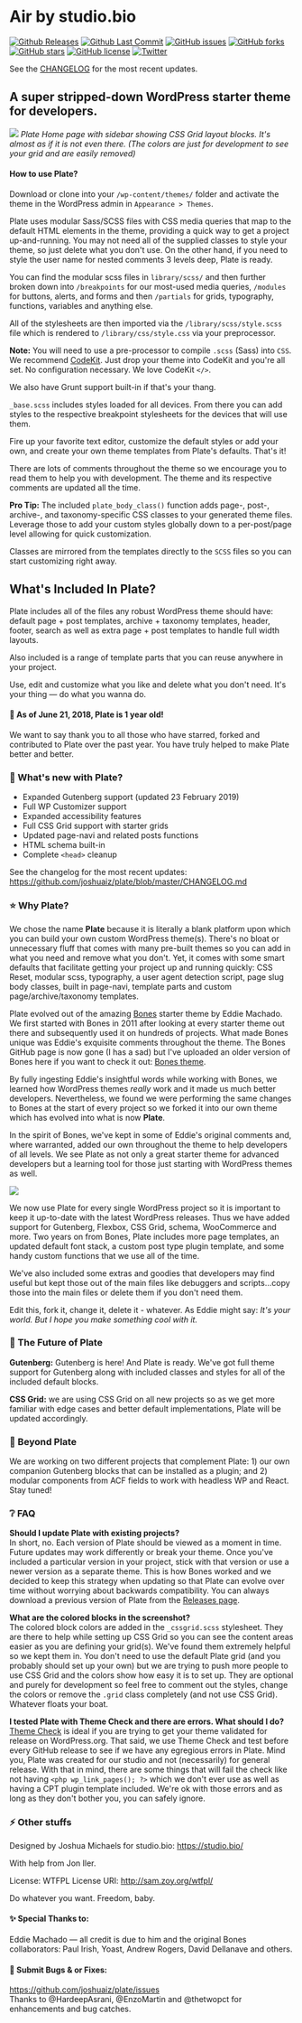 # Air by studio.bio

[![Github Releases](https://img.shields.io/github/release/joshuaiz/plate.svg)](https://github.com/joshuaiz/plate/releases/tag/v1.4.0)
[![Github Last Commit](https://img.shields.io/github/last-commit/joshuaiz/plate.svg)]()
[![GitHub issues](https://img.shields.io/github/issues/joshuaiz/plate.svg)](https://github.com/joshuaiz/plate/issues)
[![GitHub forks](https://img.shields.io/github/forks/joshuaiz/plate.svg)](https://github.com/joshuaiz/plate/network)
[![GitHub stars](https://img.shields.io/github/stars/joshuaiz/plate.svg)](https://github.com/joshuaiz/plate/stargazers)
[![GitHub license](https://img.shields.io/github/license/joshuaiz/plate.svg)](https://github.com/joshuaiz/plate/blob/master/LICENSE)
[![Twitter](https://img.shields.io/twitter/url/https/github.com/joshuaiz/plate.svg?style=social)](https://twitter.com/intent/tweet?text=Wow:&url=https%3A%2F%2Fgithub.com%2Fjoshuaiz%2Fplate)

See the [CHANGELOG](https://github.com/joshuaiz/plate/blob/master/CHANGELOG.md) for the most recent updates.

## A super stripped-down WordPress starter theme for developers. 

![](https://studio.bio/images/plate_home_2019.png)
_Plate Home page with sidebar showing CSS Grid layout blocks.
It's almost as if it is not even there. (The colors are just for development to see your grid and are easily removed)_

#### How to use Plate?
Download or clone into your `/wp-content/themes/` folder and activate the theme in the WordPress admin in `Appearance > Themes`.

Plate uses modular Sass/SCSS files with CSS media queries that map to the default HTML elements in the theme, providing a quick way to get a project up-and-running. You may not need all of the supplied classes to style your theme, so just delete what you don't use. On the other hand, if you need to style the user name for nested comments 3 levels deep, Plate is ready.

You can find the modular scss files in `library/scss/` and then further broken down into `/breakpoints` for our most-used media queries, `/modules` for buttons, alerts, and forms and then `/partials` for grids, typography, functions, variables and anything else.

All of the stylesheets are then imported via the `/library/scss/style.scss` file which is rendered to `/library/css/style.css` via your preprocessor.

**Note:** You will need to use a pre-processor to compile `.scss` (Sass) into `CSS`. We recommend [CodeKit](https://codekitapp.com). Just drop your theme into CodeKit and you're all set. No configuration necessary. We love CodeKit `</>`.

We also have Grunt support built-in if that's your thang.

`_base.scss` includes styles loaded for all devices. From there you can add styles to the respective breakpoint stylesheets for the devices that will use them. 

Fire up your favorite text editor, customize the default styles or add your own, and create your own theme templates from Plate's defaults. That's it!

There are lots of comments throughout the theme so we encourage you to read them to help you with development. The theme and its respective comments are updated all the time.

**Pro Tip:** The included `plate_body_class()` function adds page-, post-, archive-, and taxonomy-specific CSS classes to your generated theme files. Leverage those to add your custom styles globally down to a per-post/page level allowing for quick customization.

Classes are mirrored from the templates directly to the `SCSS` files so you can start customizing right away.

## What's Included In Plate?
Plate includes all of the files any robust WordPress theme should have: default page + post templates, archive + taxonomy templates, header, footer, search as well as extra page + post templates to handle full width layouts. 

Also included is a range of template parts that you can reuse anywhere in your project.

Use, edit and customize what you like and delete what you don't need. It's your thing — do what you wanna do.

#### 🎉 As of June 21, 2018, Plate is 1 year old! 

We want to say thank you to all those who have starred, forked and contributed to Plate over the past year. You have truly helped to make Plate better and better.

### 🔘 What's new with Plate?
- Expanded Gutenberg support (updated 23 February 2019)
- Full WP Customizer support
- Expanded accessibility features
- Full CSS Grid support with starter grids
- Updated page-navi and related posts functions
- HTML schema built-in
- Complete `<head>` cleanup

See the changelog for the most recent updates: https://github.com/joshuaiz/plate/blob/master/CHANGELOG.md

### ⭐️ Why Plate?
We chose the name **Plate** because it is literally a blank platform upon which you can build your own custom WordPress theme(s). There's no bloat or unnecessary fluff that comes with many pre-built themes so you can add in what you need and remove what you don't. Yet, it comes with some smart defaults that facilitate getting your project up and running quickly: CSS Reset, modular scss, typography, a user agent detection script, page slug body classes, built in page-navi, template parts and custom page/archive/taxonomy templates. 

Plate evolved out of the amazing [Bones](https://themble.com/bones/) starter theme by Eddie Machado. We first started with Bones in 2011 after looking at every starter theme out there and subsequently used it on hundreds of projects. What made Bones unique was Eddie's exquisite comments throughout the theme. The Bones GitHub page is now gone (I has a sad) but I've uploaded an older version of Bones here if you want to check it out: [Bones theme](https://studio.bio/docs/bones-theme.zip).

By fully ingesting Eddie's insightful words while working with Bones, we learned how WordPress themes *really* work and it made us much better developers. Nevertheless, we found we were performing the same changes to Bones at the start of every project so we forked it into our own theme which has evolved into what is now **Plate**.

In the spirit of Bones, we've kept in some of Eddie's original comments and, where warranted, added our own throughout the theme to help developers of all levels. We see Plate as not only a great starter theme for advanced developers but a learning tool for those just starting with WordPress themes as well.

![](https://studio.bio/images/plate_theme_support.png)

We now use Plate for every single WordPress project so it is important to keep it up-to-date with the latest WordPress releases. Thus we have added support for Gutenberg, Flexbox, CSS Grid, schema, WooCommerce and more. Two years on from Bones, Plate includes more page templates, an updated default font stack, a custom post type plugin template, and some handy custom functions that we use all of the time. 

We've also included some extras and goodies that developers may find useful but kept those out of the main files like debuggers and scripts...copy those into the main files or delete them if you don't need them.

Edit this, fork it, change it, delete it - whatever. As Eddie might say: _It's your world. But I hope you make something cool with it._

### 🔮 The Future of Plate
**Gutenberg:** Gutenberg is here! And Plate is ready. We've got full theme support for Gutenberg along with included classes and styles for all of the included default blocks.

**CSS Grid:** we are using CSS Grid on all new projects so as we get more familiar with edge cases and better default implementations, Plate will be updated accordingly.

### 🍱 Beyond Plate
We are working on two different projects that complement Plate: 1) our own companion Gutenberg blocks that can be installed as a plugin; and 2) modular components from ACF fields to work with headless WP and React. Stay tuned!

### ❔ FAQ
**Should I update Plate with existing projects?**<br />
In short, no. Each version of Plate should be viewed as a moment in time. Future updates may work differently or break your theme. Once you've included a particular version in your project, stick with that version or use a newer version as a separate theme. This is how Bones worked and we decided to keep this strategy when updating so that Plate can evolve over time without worrying about backwards compatibility. You can always download a previous version of Plate from the [Releases page](https://github.com/joshuaiz/plate/releases).

**What are the colored blocks in the screenshot?**<br />
The colored block colors are added in the `_cssgrid.scss` stylesheet. They are there to help while setting up CSS Grid so you can see the content areas easier as you are defining your grid(s). We've found them extremely helpful so we kept them in. You don't need to use the default Plate grid (and you probably should set up your own) but we are trying to push more people to use CSS Grid and the colors show how easy it is to set up. They are optional and purely for development so feel free to comment out the styles, change the colors or remove the `.grid` class completely (and not use CSS Grid). Whatever floats your boat.

**I tested Plate with Theme Check and there are errors. What should I do?**<br />
[Theme Check](https://wordpress.org/plugins/theme-check/) is ideal if you are trying to get your theme validated for release on WordPress.org. That said, we use Theme Check and test before every GitHub release to see if we have any egregious errors in Plate. Mind you, Plate was created for our studio and not (necessarily) for general release. With that in mind, there are some things that will fail the check like not having `<php wp_link_pages(); ?>` which we don't ever use as well as having a CPT plugin template included. We're ok with those errors and as long as they don't bother you, you can safely ignore.

### ⚡️ Other stuffs
Designed by Joshua Michaels for studio.bio: https://studio.bio/

With help from Jon Iler.

License: WTFPL
License URI: http://sam.zoy.org/wtfpl/

Do whatever you want. Freedom, baby.

#### ✨ Special Thanks to:
Eddie Machado — all credit is due to him and the original Bones collaborators: Paul Irish, Yoast, Andrew Rogers, David Dellanave and others.


#### 🐞 Submit Bugs & or Fixes:
https://github.com/joshuaiz/plate/issues<br />
Thanks to @HardeepAsrani, @EnzoMartin and @thetwopct for enhancements and bug catches.